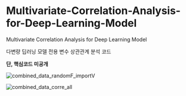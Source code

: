 # Multivariate-Correlation-Analysis-for-Deep-Learning-Model
Multivariate Correlation Analysis for Deep Learning Model

다변량 딥러닝 모델 전용 변수 상관관계 분석 코드<br/>

**단, 핵심코드 미공개**<br/>

![combined_data_randomF_importV](https://github.com/UniverseMaker/Multivariate-Correlation-Analysis-for-Deep-Learning-Model/assets/14816515/d1608157-c4d4-4bb4-8bab-630fadd126ba)<br/>

![combined_data_corre_all](https://github.com/UniverseMaker/Multivariate-Correlation-Analysis-for-Deep-Learning-Model/assets/14816515/1d64c150-8fb7-46fd-bedf-0793f7d96428)
